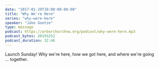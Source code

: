 ```yaml
---
date: "2017-01-29T10:00:00-08:00"
title: "Why We're Here"
series: "why-were-here"
speaker: "Jake Goetze"
type: message
podcast: https://arborchurchnw.org/podcast/why-were-here.mp3
podcast_bytes: 20193252
podcast_duration: 32:46
---
```


Launch Sunday! Why we're here, how we got here, and where we're going ... together.

